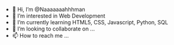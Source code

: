 - 👋 Hi, I’m @Naaaaaaahhhman
- 👀 I’m interested in Web Development
- 🌱 I’m currently learning HTML5, CSS, Javascript, Python, SQL
- 💞️ I’m looking to collaborate on ...
- 📫 How to reach me ...

<!---
Naaaaaaahhhman/Naaaaaaahhhman is a ✨ special ✨ repository because its `README.md` (this file) appears on your GitHub profile.
You can click the Preview link to take a look at your changes.
--->
